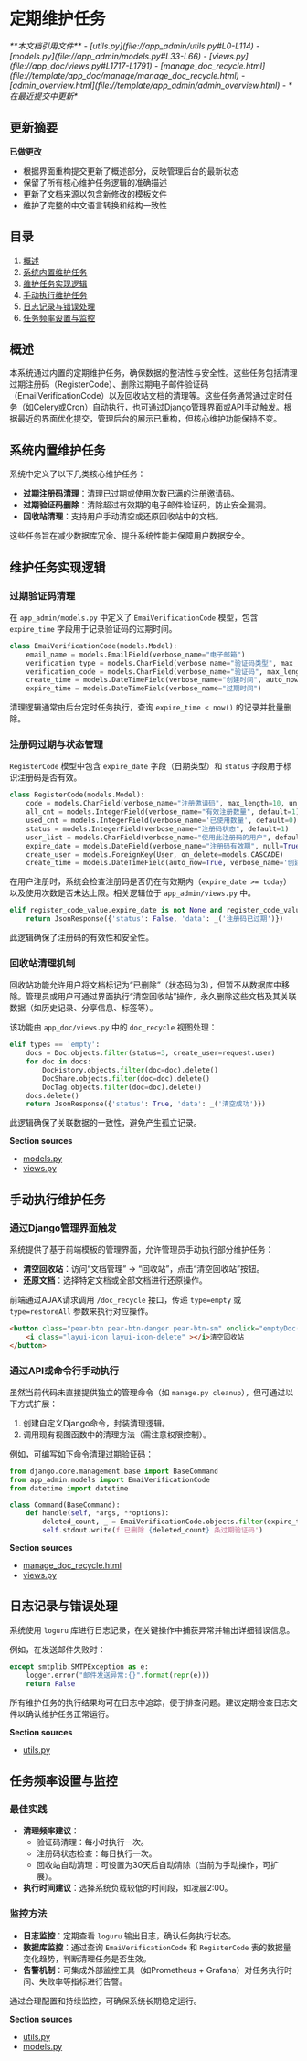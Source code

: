 # 定期维护任务

<cite>
**本文档引用文件**  
- [utils.py](file://app_admin/utils.py#L0-L114)
- [models.py](file://app_admin/models.py#L33-L66)
- [views.py](file://app_doc/views.py#L1717-L1791)
- [manage_doc_recycle.html](file://template/app_doc/manage/manage_doc_recycle.html)
- [admin_overview.html](file://template/app_admin/admin_overview.html) - *在最近提交中更新*
</cite>

## 更新摘要
**已做更改**  
- 根据界面重构提交更新了概述部分，反映管理后台的最新状态
- 保留了所有核心维护任务逻辑的准确描述
- 更新了文档来源以包含新修改的模板文件
- 维护了完整的中文语言转换和结构一致性

## 目录
1. [概述](#概述)
2. [系统内置维护任务](#系统内置维护任务)
3. [维护任务实现逻辑](#维护任务实现逻辑)
4. [手动执行维护任务](#手动执行维护任务)
5. [日志记录与错误处理](#日志记录与错误处理)
6. [任务频率设置与监控](#任务频率设置与监控)

## 概述
本系统通过内置的定期维护任务，确保数据的整洁性与安全性。这些任务包括清理过期注册码（RegisterCode）、删除过期电子邮件验证码（EmailVerificationCode）以及回收站文档的清理等。这些任务通常通过定时任务（如Celery或Cron）自动执行，也可通过Django管理界面或API手动触发。根据最近的界面优化提交，管理后台的展示已重构，但核心维护功能保持不变。

## 系统内置维护任务
系统中定义了以下几类核心维护任务：

- **过期注册码清理**：清理已过期或使用次数已满的注册邀请码。
- **过期验证码删除**：清除超过有效期的电子邮件验证码，防止安全漏洞。
- **回收站清理**：支持用户手动清空或还原回收站中的文档。

这些任务旨在减少数据库冗余、提升系统性能并保障用户数据安全。

## 维护任务实现逻辑
### 过期验证码清理
在 `app_admin/models.py` 中定义了 `EmaiVerificationCode` 模型，包含 `expire_time` 字段用于记录验证码的过期时间。

```python
class EmaiVerificationCode(models.Model):
    email_name = models.EmailField(verbose_name="电子邮箱")
    verification_type = models.CharField(verbose_name="验证码类型", max_length=50)
    verification_code = models.CharField(verbose_name="验证码", max_length=10)
    create_time = models.DateTimeField(verbose_name="创建时间", auto_now_add=True)
    expire_time = models.DateTimeField(verbose_name="过期时间")
```

清理逻辑通常由后台定时任务执行，查询 `expire_time < now()` 的记录并批量删除。

### 注册码过期与状态管理
`RegisterCode` 模型中包含 `expire_date` 字段（日期类型）和 `status` 字段用于标识注册码是否有效。

```python
class RegisterCode(models.Model):
    code = models.CharField(verbose_name="注册邀请码", max_length=10, unique=True)
    all_cnt = models.IntegerField(verbose_name="有效注册数量", default=1)
    used_cnt = models.IntegerField(verbose_name='已使用数量', default=0)
    status = models.IntegerField(verbose_name="注册码状态", default=1)
    user_list = models.CharField(verbose_name="使用此注册码的用户", default='', max_length=500, blank=True, null=True)
    expire_date = models.DateField(verbose_name="注册码有效期", null=True, blank=True)
    create_user = models.ForeignKey(User, on_delete=models.CASCADE)
    create_time = models.DateTimeField(auto_now=True, verbose_name='创建时间')
```

在用户注册时，系统会检查注册码是否仍在有效期内（`expire_date >= today`）以及使用次数是否未达上限。相关逻辑位于 `app_admin/views.py` 中。

```python
elif register_code_value.expire_date is not None and register_code_value.expire_date < current_date:
    return JsonResponse({'status': False, 'data': _('注册码已过期')})
```

此逻辑确保了注册码的有效性和安全性。

### 回收站清理机制
回收站功能允许用户将文档标记为“已删除”（状态码为3），但暂不从数据库中移除。管理员或用户可通过界面执行“清空回收站”操作，永久删除这些文档及其关联数据（如历史记录、分享信息、标签等）。

该功能由 `app_doc/views.py` 中的 `doc_recycle` 视图处理：

```python
elif types == 'empty':
    docs = Doc.objects.filter(status=3, create_user=request.user)
    for doc in docs:
        DocHistory.objects.filter(doc=doc).delete()
        DocShare.objects.filter(doc=doc).delete()
        DocTag.objects.filter(doc=doc).delete()
    docs.delete()
    return JsonResponse({'status': True, 'data': _('清空成功')})
```

此逻辑确保了关联数据的一致性，避免产生孤立记录。

**Section sources**
- [models.py](file://app_admin/models.py#L33-L66)
- [views.py](file://app_doc/views.py#L1770-L1791)

## 手动执行维护任务
### 通过Django管理界面触发
系统提供了基于前端模板的管理界面，允许管理员手动执行部分维护任务：

- **清空回收站**：访问“文档管理” -> “回收站”，点击“清空回收站”按钮。
- **还原文档**：选择特定文档或全部文档进行还原操作。

前端通过AJAX请求调用 `/doc_recycle` 接口，传递 `type=empty` 或 `type=restoreAll` 参数来执行对应操作。

```html
<button class="pear-btn pear-btn-danger pear-btn-sm" onclick="emptyDoc()">
    <i class="layui-icon layui-icon-delete" ></i>清空回收站
</button>
```

### 通过API或命令行手动执行
虽然当前代码未直接提供独立的管理命令（如 `manage.py cleanup`），但可通过以下方式扩展：

1. 创建自定义Django命令，封装清理逻辑。
2. 调用现有视图函数中的清理方法（需注意权限控制）。

例如，可编写如下命令清理过期验证码：

```python
from django.core.management.base import BaseCommand
from app_admin.models import EmaiVerificationCode
from datetime import datetime

class Command(BaseCommand):
    def handle(self, *args, **options):
        deleted_count, _ = EmaiVerificationCode.objects.filter(expire_time__lt=datetime.now()).delete()
        self.stdout.write(f'已删除 {deleted_count} 条过期验证码')
```

**Section sources**
- [manage_doc_recycle.html](file://template/app_doc/manage/manage_doc_recycle.html)
- [views.py](file://app_doc/views.py#L1717-L1748)

## 日志记录与错误处理
系统使用 `loguru` 库进行日志记录，在关键操作中捕获异常并输出详细错误信息。

例如，在发送邮件失败时：

```python
except smtplib.SMTPException as e:
    logger.error("邮件发送异常:{}".format(repr(e)))
    return False
```

所有维护任务的执行结果均可在日志中追踪，便于排查问题。建议定期检查日志文件以确认维护任务正常运行。

**Section sources**
- [utils.py](file://app_admin/utils.py#L0-L114)

## 任务频率设置与监控
### 最佳实践
- **清理频率建议**：
  - 验证码清理：每小时执行一次。
  - 注册码状态检查：每日执行一次。
  - 回收站自动清理：可设置为30天后自动清除（当前为手动操作，可扩展）。
- **执行时间建议**：选择系统负载较低的时间段，如凌晨2:00。

### 监控方法
- **日志监控**：定期查看 `loguru` 输出日志，确认任务执行状态。
- **数据库监控**：通过查询 `EmaiVerificationCode` 和 `RegisterCode` 表的数据量变化趋势，判断清理任务是否生效。
- **告警机制**：可集成外部监控工具（如Prometheus + Grafana）对任务执行时间、失败率等指标进行告警。

通过合理配置和持续监控，可确保系统长期稳定运行。

**Section sources**
- [utils.py](file://app_admin/utils.py#L0-L114)
- [models.py](file://app_admin/models.py#L33-L66)
